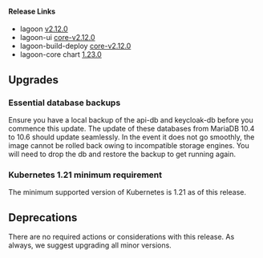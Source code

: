 #### Release Links
* lagoon [v2.12.0](https://github.com/uselagoon/lagoon/releases/tag/v2.12.0)
* lagoon-ui [core-v2.12.0](https://github.com/uselagoon/lagoon-ui/releases/tag/core-v2.12.0)
* lagoon-build-deploy [core-v2.12.0](https://github.com/uselagoon/build-deploy-tool/releases/tag/core-v2.12.0)
* lagoon-core chart [1.23.0](https://github.com/uselagoon/lagoon-charts/releases/tag/lagoon-core-1.23.0)

## Upgrades

### Essential database backups
Ensure you have a local backup of the api-db and keycloak-db before you commence this update. The update of these databases from MariaDB 10.4 to 10.6 should update seamlessly. In the event it does not go smoothly, the image cannot be rolled back owing to incompatible storage engines. You will need to drop the db and restore the backup to get running again.

### Kubernetes 1.21 minimum requirement
The minimum supported version of Kubernetes is 1.21 as of this release.

## Deprecations

There are no required actions or considerations with this release. As always, we suggest upgrading all minor versions.
